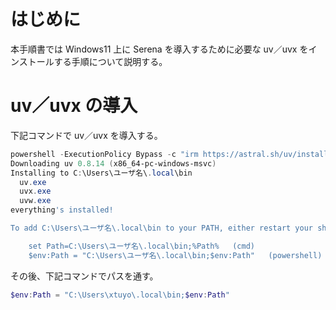 # はじめに

本手順書では Windows11 上に Serena を導入するために必要な uv／uvx をインストールする手順について説明する。

# uv／uvx の導入

下記コマンドで uv／uvx を導入する。

```powershell
powershell -ExecutionPolicy Bypass -c "irm https://astral.sh/uv/install.ps1 | iex"
Downloading uv 0.8.14 (x86_64-pc-windows-msvc)
Installing to C:\Users\ユーザ名\.local\bin
  uv.exe
  uvx.exe
  uvw.exe
everything's installed!

To add C:\Users\ユーザ名\.local\bin to your PATH, either restart your shell or run:

    set Path=C:\Users\ユーザ名\.local\bin;%Path%   (cmd)
    $env:Path = "C:\Users\ユーザ名\.local\bin;$env:Path"   (powershell)
```

その後、下記コマンドでパスを通す。

```powershell
$env:Path = "C:\Users\xtuyo\.local\bin;$env:Path"
```

